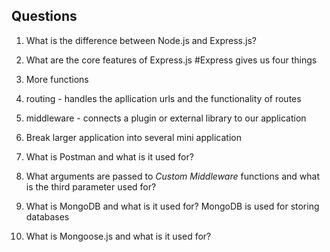 
## Questions
1. What is the difference between Node.js and Express.js?

2. What are the core features of Express.js
  #Express gives us four things
  1. More functions 
  2. routing - handles the apllication urls and the functionality of routes
  3. middleware - connects a plugin or external library to our application 
  4. Break larger application into several mini application 

3. What is Postman and what is it used for?
1. What arguments are passed to _Custom Middleware_ functions and what is the third parameter used for?
1. What is MongoDB and what is it used for?
MongoDB is used for storing databases

1. What is Mongoose.js and what is it used for?
